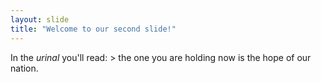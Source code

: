 ```yaml
---
layout: slide
title: "Welcome to our second slide!"
---
```

In the *urinal* you'll read: > the one you are holding now is the hope of our nation.
